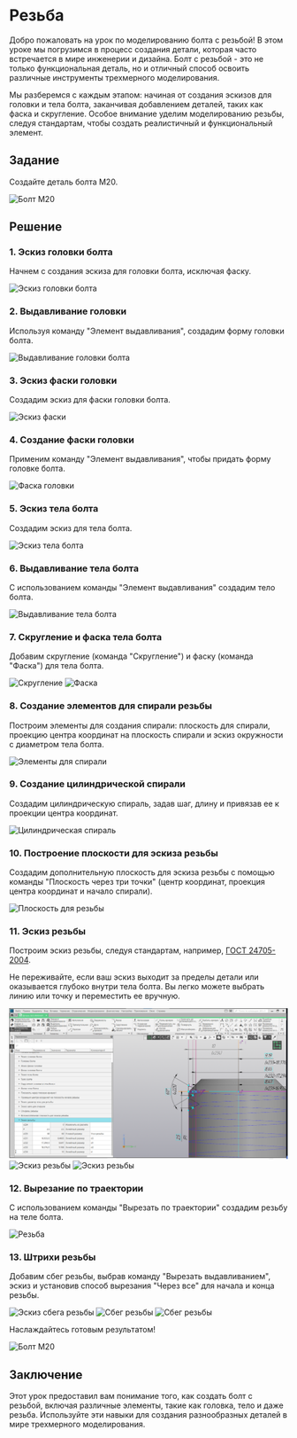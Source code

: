 # Резьба

Добро пожаловать на урок по моделированию болта с резьбой! В этом уроке мы погрузимся в процесс создания детали, которая часто встречается в мире инженерии и дизайна. Болт с резьбой - это не только функциональная деталь, но и отличный способ освоить различные инструменты трехмерного моделирования.

Мы разберемся с каждым этапом: начиная от создания эскизов для головки и тела болта, заканчивая добавлением деталей, таких как фаска и скругление. Особое внимание уделим моделированию резьбы, следуя стандартам, чтобы создать реалистичный и функциональный элемент.

## Задание

Создайте деталь болта М20.

![Болт М20](https://github.com/NotACat1/COMPASS-3D-courses/assets/113008873/41192eb5-9e93-4eea-9ce6-d05cf30d806c)

## Решение

### 1. Эскиз головки болта

Начнем с создания эскиза для головки болта, исключая фаску.

![Эскиз головки болта](https://github.com/NotACat1/COMPASS-3D-courses/assets/113008873/dc4c2ff6-eb96-4886-9b6f-258ff723a012)

### 2. Выдавливание головки

Используя команду "Элемент выдавливания", создадим форму головки болта.

![Выдавливание головки болта](https://github.com/NotACat1/COMPASS-3D-courses/assets/113008873/9f98d508-53ad-4206-bf63-b5ef633119f8)

### 3. Эскиз фаски головки

Создадим эскиз для фаски головки болта.

![Эскиз фаски](https://github.com/NotACat1/COMPASS-3D-courses/assets/113008873/ca40450f-827e-4064-8cb8-2ae547241997)

### 4. Создание фаски головки

Применим команду "Элемент выдавливания", чтобы придать форму головке болта.

![Фаска головки](https://github.com/NotACat1/COMPASS-3D-courses/assets/113008873/47efe097-7685-4cac-821c-cc9f36c48404)

### 5. Эскиз тела болта

Создадим эскиз для тела болта.

![Эскиз тела болта](https://github.com/NotACat1/COMPASS-3D-courses/assets/113008873/f07d806c-c7f5-421c-b7d4-b6ee9ef75569)

### 6. Выдавливание тела болта

С использованием команды "Элемент выдавливания" создадим тело болта.

![Выдавливание тела болта](https://github.com/NotACat1/COMPASS-3D-courses/assets/113008873/1c2671bd-2ef3-490a-94eb-ebd8fcac1428)

### 7. Скругление и фаска тела болта

Добавим скругление (команда "Скругление") и фаску (команда "Фаска") для тела болта.

![Скругление](https://github.com/NotACat1/COMPASS-3D-courses/assets/113008873/55524aca-424d-4e6b-92da-7e5586e0387c)
![Фаска](https://github.com/NotACat1/COMPASS-3D-courses/assets/113008873/a15ec727-1200-4713-873d-0e137e136606)

### 8. Создание элементов для спирали резьбы

Построим элементы для создания спирали: плоскость для спирали, проекцию центра координат на плоскость спирали и эскиз окружности с диаметром тела болта.

![Элементы для спирали](https://github.com/NotACat1/COMPASS-3D-courses/assets/113008873/fd8d7ccd-7a33-457e-a128-993b80688957)

### 9. Создание цилиндрической спирали

Создадим цилиндрическую спираль, задав шаг, длину и привязав ее к проекции центра координат.

![Цилиндрическая спираль](https://github.com/NotACat1/COMPASS-3D-courses/assets/113008873/8b9ff1b3-c0eb-47fb-89b4-2ecd05272e04)

### 10. Построение плоскости для эскиза резьбы

Создадим дополнительную плоскость для эскиза резьбы с помощью команды "Плоскость через три точки" (центр координат, проекция центра координат и начало спирали).

![Плоскость для резьбы](https://github.com/NotACat1/COMPASS-3D-courses/assets/113008873/857d4b1b-9cd6-4ad7-b465-5b83e2893b56)

### 11. Эскиз резьбы

Построим эскиз резьбы, следуя стандартам, например, [ГОСТ 24705-2004](https://docs.yandex.ru/docs/view?tm=1700408579&tld=ru&lang=ru&name=gost-24705-2004.pdf&text=гост%20резьба&url=https://ntcexpert.ru/documents/docs/normativs/gost-24705-2004.pdf&lr=10278&mime=pdf&l10n=ru&sign=6942d75f006d4719911ff725f752a328&keyno=0&nosw=1&serpParams=tm%3D1700408579%26tld%3Dru%26lang%3Dru%26name%3Dgost-24705-2004.pdf%26text%3D%25D0%25B3%25D0%25BE%25D1%2581%25D1%2582%2B%25D1%2580%25D0%25B5%25D0%25B7%25D1%8C%25D0%25B1%25D0%25B0%26url%3Dhttps%253A%2F%2Fntcexpert.ru%2Fdocuments%2Fdocs%2Fnormativs%2Fgost-24705-2004.pdf%26lr%3D10278%26mime%3Dpdf%26l10n%3Dru%26sign%3D6942d75f006d4719911ff725f752a328%26keyno%3D0%26nosw%3D1).

Не переживайте, если ваш эскиз выходит за пределы детали или оказывается глубоко внутри тела болта. Вы легко можете выбрать линию или точку и переместить ее вручную.

![Эскиз резьбы](image.png)
![Эскиз резьбы](https://github.com/NotACat1/COMPASS-3D-courses/assets/113008873/daf9901a-e875-49b0-8b3e-b6b5b9f44b04)
![Эскиз резьбы](https://github.com/NotACat1/COMPASS-3D-courses/assets/113008873/c5610896-f7ab-4258-a7cf-0a4a50e9d038)

### 12. Вырезание по траектории

С использованием команды "Вырезать по траектории" создадим резьбу на теле болта.

![Резьба](https://github.com/NotACat1/COMPASS-3D-courses/assets/113008873/973e92cd-701b-46d7-aba3-5188426ef797)

### 13. Штрихи резьбы

Добавим сбег резьбы, выбрав команду "Вырезать выдавливанием", эскиз и установив способ вырезания "Через все" для начала и конца резьбы.

![Эскиз сбега резьбы](https://github.com/NotACat1/COMPASS-3D-courses/assets/113008873/67423de3-25a0-432c-87df-4555e8312f55)
![Сбег резьбы](https://github.com/NotACat1/COMPASS-3D-courses/assets/113008873/20b96f04-5703-4585-aebb-6f492a16b628)
![Сбег резьбы](https://github.com/NotACat1/COMPASS-3D-courses/assets/113008873/0fd63c7e-6a5d-4b2f-b238-ec0399f3f969)


Наслаждайтесь готовым результатом!

![Болт М20](https://github.com/NotACat1/COMPASS-3D-courses/assets/113008873/ed7c3d55-b3c0-43c5-ba0d-7aea98c5c047)

## Заключение

Этот урок предоставил вам понимание того, как создать болт с резьбой, включая различные элементы, такие как головка, тело и даже резьба. Используйте эти навыки для создания разнообразных деталей в мире трехмерного моделирования.

